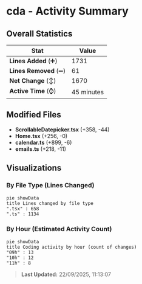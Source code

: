 # cda - Activity Summary 

## Overall Statistics

| Stat                   | Value                                                             |
| ---------------------- | ----------------------------------------------------------------- |
| **Lines Added** (➕)   | 1731                                          |
| **Lines Removed** (➖) | 61                                        |
| **Net Change** (↕)    | 1670                |
| **Active Time** (⌚)   | 45 minutes |


## Modified Files
- **ScrollableDatepicker.tsx** (+358, -44)
- **Home.tsx** (+256, -0)
- **calendar.ts** (+899, -6)
- **emails.ts** (+218, -11)

## Visualizations

### By File Type (Lines Changed)

```mermaid
pie showData
title Lines changed by file type
".tsx" : 658
".ts" : 1134
```

### By Hour (Estimated Activity Count)

```mermaid
pie showData
title Coding activity by hour (count of changes)
"09h" : 13
"10h" : 12
"11h" : 8
```


> **Last Updated:** 22/09/2025, 11:13:07